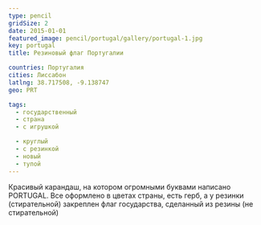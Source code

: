 ```yaml
---
type: pencil
gridSize: 2
date: 2015-01-01
featured_image: pencil/portugal/gallery/portugal-1.jpg
key: portugal
title: Резиновый флаг Португалии

countries: Португалия
cities: Лиссабон
latlng: 38.717508, -9.138747
geo: PRT

tags:
  - государственный
  - страна
  - с игрушкой

  - круглый
  - с резинкой
  - новый
  - тупой
---
```


Красивый карандаш, на котором огромными буквами написано PORTUGAL. Все оформлено в цветах страны, есть герб, а у резинки (стирательной) закреплен флаг государства, сделанный из резины (не стирательной)
